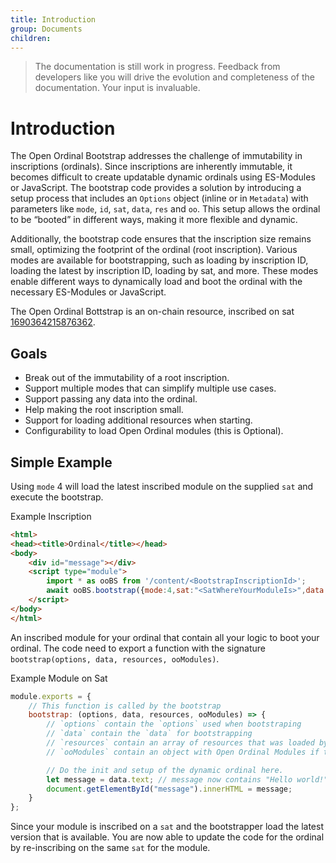```yaml
---
title: Introduction
group: Documents
children:
---
```


> The documentation is still work in progress. Feedback from developers like you will drive the evolution and completeness of the documentation. Your input is invaluable.
 
# Introduction

The Open Ordinal Bootstrap addresses the challenge of immutability in inscriptions (ordinals). Since inscriptions are inherently immutable, it becomes difficult to create updatable dynamic ordinals using ES-Modules or JavaScript. The bootstrap code provides a solution by introducing a setup process that includes an `Options` object (inline or in `Metadata`) with parameters like `mode`, `id`, `sat`, `data`, `res` and `oo`. This setup allows the ordinal to be “booted” in different ways, making it more flexible and dynamic.

Additionally, the bootstrap code ensures that the inscription size remains small, optimizing the footprint of the ordinal (root inscription). Various modes are available for bootstrapping, such as loading by inscription ID, loading the latest by inscription ID, loading by sat, and more. These modes enable different ways to dynamically load and boot the ordinal with the necessary ES-Modules or JavaScript.

The Open Ordinal Bottstrap is an on-chain resource, inscribed on sat [1690364215876362](https://ordinals.com/sat/1690364215876362).

## Goals

- Break out of the immutability of a root inscription.
- Support multiple modes that can simplify multiple use cases.
- Support passing any data into the ordinal.
- Help making the root inscription small.
- Support for loading additional resources when starting.
- Configurability to load Open Ordinal modules (this is Optional).

## Simple Example
Using `mode` 4 will load the latest inscribed module on the supplied `sat` and execute the bootstrap.

Example Inscription
```html
<html>
<head><title>Ordinal</title></head>
<body>
    <div id="message"></div>
    <script type="module">
        import * as ooBS from '/content/<BootstrapInscriptionId>';
        await ooBS.bootstrap({mode:4,sat:"<SatWhereYourModuleIs>",data:{text:"Hello world!"}});
    </script>
</body>
</html>
```

An inscribed module for your ordinal that contain all your logic to boot your ordinal. The code need to export a function with the signature `bootstrap(options, data, resources, ooModules)`.

Example Module on Sat
```js
module.exports = {
    // This function is called by the bootstrap
    bootstrap: (options, data, resources, ooModules) => {
        // `options` contain the `options` used when bootstraping
        // `data` contain the `data` for bootstrapping
        // `resources` contain an array of resources that was loaded by the bootstrapper
        // `ooModules` contain an object with Open Ordinal Modules if they are set in the options

        // Do the init and setup of the dynamic ordinal here.
        let message = data.text; // message now contains "Hello world!"
        document.getElementById("message").innerHTML = message;
    }
};
```

Since your module is inscribed on a `sat` and the bootstrapper load the latest version that is available. You are now able to update the code for the ordinal by re-inscribing on the same `sat` for the module.